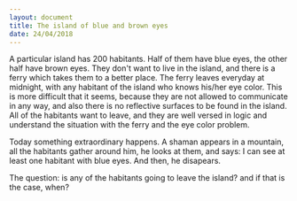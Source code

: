 ```yaml
---
layout: document
title: The island of blue and brown eyes
date: 24/04/2018
---
```


A particular island has 200 habitants. Half of them have blue eyes, the other
half have brown eyes. They don't want to live in the island, and there is a
ferry which takes them to a better place. The ferry leaves everyday at
midnight, with any habitant of the island who knows his/her eye color. This is
more difficult that it seems, because they are not allowed to communicate in any
way, and also there is no reflective surfaces to be found in the island. All of
the habitants want to leave, and they are well versed in logic and understand
the situation with the ferry and the eye color problem.

Today something extraordinary happens. A shaman appears in a mountain, all the
habitants gather around him, he looks at them, and says: I can see at least
one habitant with blue eyes. And then, he disapears.

The question: is any of the habitants going to leave the island? and if
that is the case, when?
